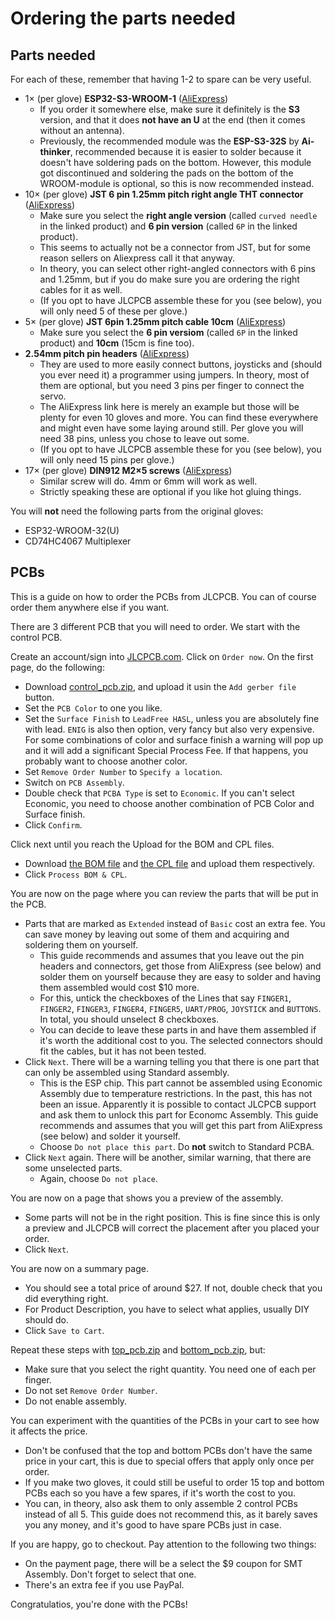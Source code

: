 # Ordering the parts needed

## Parts needed

For each of these, remember that having 1-2 to spare can be very useful.

* 1× (per glove) **ESP32-S3-WROOM-1** ([AliExpress](https://www.aliexpress.com/item/1005004815894336.html))
  * If you order it somewhere else, make sure it definitely is the **S3** version, and that it does **not have an U**
    at the end (then it comes without an antenna).
  * Previously, the recommended module was the **ESP-S3-32S** by **Ai-thinker**, recommended because it is easier to solder
    because it doesn't have soldering pads on the bottom. However, this module got discontinued and soldering the pads on the
    bottom of the WROOM-module is optional, so this is now recommended instead.
* 10× (per glove) **JST 6 pin 1.25mm pitch right angle THT connector** ([AliExpress](https://www.aliexpress.com/item/1005004374200185.html))
  * Make sure you select the **right angle version** (called `curved needle` in the linked product) and 
    **6 pin version** (called `6P` in the linked product).
  * This seems to actually not be a connector from JST, but for some reason sellers on Aliexpress call it that anyway.
  * In theory, you can select other right-angled connectors with 6 pins and 1.25mm, but if you do make sure you are
    ordering the right cables for it as well.
  * (If you opt to have JLCPCB assemble these for you (see below), you will only need 5 of these per glove.)
* 5× (per glove) **JST 6pin 1.25mm pitch cable 10cm** ([AliExpress](https://www.aliexpress.com/item/1005002531804129.html)) 
  * Make sure you select the **6 pin versiom** (called `6P` in the linked product) and **10cm** (15cm is fine too).
* **2.54mm pitch pin headers** ([AliExpress](https://www.aliexpress.com/item/32758380907.html))
  * They are used to more easily connect buttons, joysticks and (should you ever need it) a programmer
    using jumpers. In theory, most of them are optional, but you need 3 pins per finger to connect the servo.
  * The AliExpress link here is merely an example but those will be plenty for even 10 gloves and more. You can find
    these everywhere and might even have some laying around still. Per glove you will need 38 pins, unless you chose to
    leave out some.
  * (If you opt to have JLCPCB assemble these for you (see below), you will only need 15 pins per glove.)
* 17× (per glove) **DIN912 M2×5 screws** ([AliExpress](https://www.aliexpress.com/item/759266313.html))
  * Similar screw will do. 4mm or 6mm will work as well.
  * Strictly speaking these are optional if you like hot gluing things.

You will **not** need the following parts from the original gloves: 

* ESP32-WROOM-32(U)
* CD74HC4067 Multiplexer

## PCBs

This is a guide on how to order the PCBs from JLCPCB. You can of course order them anywhere else if you want.

There are 3 different PCB that you will need to order. We start with the control PCB.

Create an account/sign into [JLCPCB.com](JLCPCB.com). Click on `Order now`. On the first page, do the following:

* Download [control_pcb.zip](../pcb/control_pcb.zip), and upload it usin the `Add gerber file` button.
* Set the `PCB Color` to one you like.
* Set the `Surface Finish` to `LeadFree HASL`, unless you are absolutely fine with lead. `ENIG` is also then option,
  very fancy but also very expensive. For some combinations of color and surface finish a warning will pop up and it
  will add a significant Special Process Fee. If that happens, you probably want to choose another color. 
* Set `Remove Order Number` to `Specify a location`.
* Switch on `PCB Assembly`.
* Double check that `PCBA Type` is set to `Economic`. If you can't select Economic, you need to choose another 
  combination of PCB Color and Surface finish.
* Click `Confirm`.

Click next until you reach the Upload for the BOM and CPL files.

* Download [the BOM file](../pcb/control_pcb_bom.csv) and [the CPL file](../pcb/control_pcb-top-pos.csv) and upload
  them respectively.
* Click `Process BOM & CPL`.

You are now on the page where you can review the parts that will be put in the PCB.

* Parts that are marked as `Extended` instead of `Basic` cost an extra fee. You can save money by leaving out some
  of them and acquiring and soldering them on yourself. 
  * This guide recommends and assumes that you leave out the pin headers and connectors, get those from AliExpress (see 
    below) and solder them on yourself because they are easy to solder and having them assembled would cost $10 more.
  * For this, untick the checkboxes of the Lines that say `FINGER1`, `FINGER2`, `FINGER3`, `FINGER4`, `FINGER5`, `UART/PROG`,
    `JOYSTICK` and `BUTTONS`. In total, you should unselect 8 checkboxes.
  * You can decide to leave these parts in and have them assembled if it's worth the additional cost to you. The
    selected connectors should fit the cables, but it has not been tested.
* Click `Next`. There will be a warning telling you that there is one part that can only be assembled using Standard
  assembly. 
  * This is the ESP chip. This part cannot be assembled using Economic Assembly due to temperature restrictions. 
    In the past, this has not been an issue. Apparently it is possible to contact JLCPCB support and ask them to unlock
    this part for Economc Assembly. This guide recommends and assumes that you will get this part from AliExpress (see
    below) and solder it yourself. 
  * Choose `Do not place this part`. Do **not** switch to Standard PCBA.
* Click `Next` again. There will be another, similar warning, that there are some unselected parts. 
  * Again, choose `Do not place`.

You are now on a page that shows you a preview of the assembly. 

* Some parts will not be in the right position. This is fine since this is only a preview and JLCPCB will correct the
  placement after you placed your order.
* Click `Next`.

You are now on a summary page.

* You should see a total price of around $27. If not, double check that you did everything right.
* For Product Description, you have to select what applies, usually DIY should do.
* Click `Save to Cart`.

Repeat these steps with [top_pcb.zip](../pcb/top_pcb.zip) and [bottom_pcb.zip](../pcb/bottom_pcb.zip), but:

* Make sure that you select the right quantity. You need one of each per finger. 
* Do not set `Remove Order Number`.
* Do not enable assembly.

You can experiment with the quantities of the PCBs in your cart to see how it affects the price. 

* Don't be confused that the top and bottom PCBs don't have the same price in your cart, this is due to special offers 
  that apply only once per order.
* If you make two gloves, it could still be useful to order 15 top and bottom PCBs each so you have a few spares, 
  if it's worth the cost to you.
* You can, in theory, also ask them to only assemble 2 control PCBs instead of all 5. This guide does not recommend 
  this, as it barely saves you any money, and it's good to have spare PCBs just in case.

If you are happy, go to checkout. Pay attention to the following two things:

* On the payment page, there will be a select the $9 coupon for SMT Assembly. Don't forget to select that one.
* There's an extra fee if you use PayPal.

Congratulatios, you're done with the PCBs!

